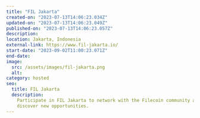 ```yaml
---
title: "FIL Jakarta"
created-on: "2023-07-13T14:06:23.034Z"
updated-on: "2023-07-13T14:06:23.049Z"
published-on: "2023-07-13T14:06:23.057Z"
description:
location: Jakarta, Indonesia
external-link: https://www.fil-jakarta.io/
start-date: "2023-09-02T11:00:23.071Z"
end-date:
image:
  src: /assets/images/fil-jakarta.png
  alt:
category: hosted
seo:
  title: FIL Jakarta
  description:
    Participate in FIL Jakarta to network with the Filecoin community and
    discover new opportunities.
---
```

